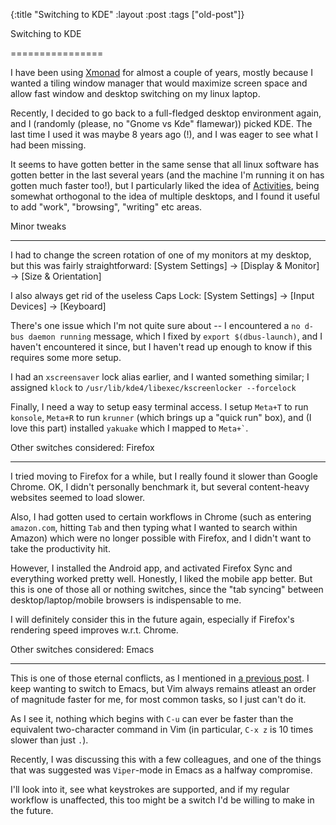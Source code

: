 {:title "Switching to KDE"
:layout :post
 :tags ["old-post"]}



Switching to KDE

================



I have been using [Xmonad](http://xmonad.org/) for almost a couple of years, mostly because I wanted a tiling window manager that would maximize screen space and allow fast window and desktop switching on my linux laptop.



Recently, I decided to go back to a full-fledged desktop environment again, and I (randomly (please, no "Gnome vs Kde" flamewar)) picked KDE. The last time I used it was maybe 8 years ago (!), and I was eager to see what I had been missing.



It seems to have gotten better in the same sense that all linux software has gotten better in the last several years (and the machine I'm running it on has gotten much faster too!), but I particularly liked the idea of [Activities](http://userbase.kde.org/Plasma#Activities), being somewhat orthogonal to the idea of multiple desktops, and I found it useful to add "work", "browsing", "writing" etc areas.



Minor tweaks

-----------



I had to change the screen rotation of one of my monitors at my desktop, but this was fairly straightforward: [System Settings] -> [Display & Monitor] -> [Size & Orientation]



I also always get rid of the useless Caps Lock: [System Settings] -> [Input Devices] -> [Keyboard]



There's one issue which I'm not quite sure about -- I encountered a `no d-bus daemon running` message, which I fixed by `export $(dbus-launch)`, and I haven't encountered it since, but I haven't read up enough to know if this requires some more setup.



I had an `xscreensaver` lock alias earlier, and I wanted something similar; I assigned `klock` to `/usr/lib/kde4/libexec/kscreenlocker --forcelock`



Finally, I need a way to setup easy terminal access. I setup `Meta+T` to run `konsole`, `Meta+R` to run `krunner` (which brings up a "quick run" box), and (I love this part) installed `yakuake` which I mapped to `` Meta+` ``.





Other switches considered: Firefox

-------------------------



I tried moving to Firefox for a while, but I really found it slower than Google Chrome. OK, I didn't personally benchmark it, but several content-heavy websites seemed to load slower.



Also, I had gotten used to certain workflows in Chrome (such as entering `amazon.com`, hitting `Tab` and then typing what I wanted to search within Amazon) which were no longer possible with Firefox, and I didn't want to take the productivity hit.



However, I installed the Android app, and activated Firefox Sync and everything worked pretty well. Honestly, I liked the mobile app better. But this is one of those all or nothing switches, since the "tab syncing" between desktop/laptop/mobile browsers is indispensable to me.



I will definitely consider this in the future again, especially if Firefox's rendering speed improves w.r.t. Chrome.



Other switches considered: Emacs

------------------



This is one of those eternal conflicts, as I mentioned in [a previous post](/posts/slimv.html). I keep wanting to switch to Emacs, but Vim always remains atleast an order of magnitude faster for me, for most common tasks, so I just can't do it.



As I see it, nothing which begins with `C-u` can ever be faster than the equivalent two-character command in Vim (in particular, `C-x z` is 10 times slower than just `.`).



Recently, I was discussing this with a few colleagues, and one of the things that was suggested was `Viper`-mode in Emacs as a halfway compromise.



I'll look into it, see what keystrokes are supported, and if my regular workflow is unaffected, this too might be a switch I'd be willing to make in the future.